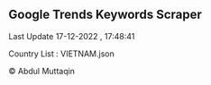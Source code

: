 

## Google Trends Keywords Scraper 
 
Last Update 17-12-2022 , 17:48:41

Country List :
VIETNAM.json



© Abdul Muttaqin 
